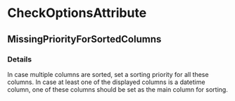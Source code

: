﻿---  
uid: Validator_2_31_2  
---

# CheckOptionsAttribute

## MissingPriorityForSortedColumns

### Details

In case multiple columns are sorted, set a sorting priority for all these columns. In case at least one of the displayed columns is a datetime column, one of these columns should be set as the main column for sorting.
